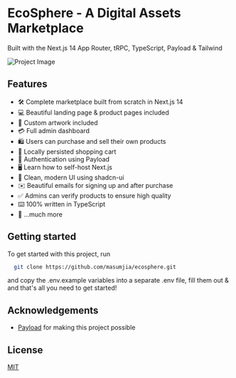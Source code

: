 # EcoSphere - A Digital Assets Marketplace

Built with the Next.js 14 App Router, tRPC, TypeScript, Payload & Tailwind

![Project Image](https://github.com/masumjia/ecosphere/blob/master/public/thumbnail.jpg)

## Features

- 🛠️ Complete marketplace built from scratch in Next.js 14
- 💻 Beautiful landing page & product pages included
- 🎨 Custom artwork included
- 💳 Full admin dashboard
- 🛍️ Users can purchase and sell their own products
- 🛒 Locally persisted shopping cart
- 🔑 Authentication using Payload
- 🖥️ Learn how to self-host Next.js
- 🌟 Clean, modern UI using shadcn-ui
- ✉️ Beautiful emails for signing up and after purchase
- ✅ Admins can verify products to ensure high quality
- ⌨️ 100% written in TypeScript
- 🎁 ...much more

## Getting started

To get started with this project, run

```bash
  git clone https://github.com/masumjia/ecosphere.git
```

and copy the .env.example variables into a separate .env file, fill them out & and that's all you need to get started!


## Acknowledgements

- [Payload](https://link.masumjia.com/payload) for making this project possible

## License

[MIT](https://choosealicense.com/licenses/mit/)
